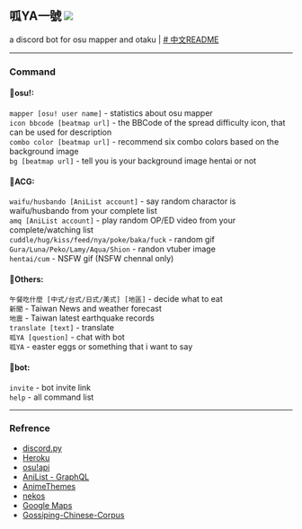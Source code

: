 ## 呱YA一號 [![](https://img.shields.io/badge/discord%20bot-invite-blue?style=for-the-badge&logo=discord)](https://discord.com/api/oauth2/authorize?client_id=877426954888962068&permissions=0&scope=bot)  
a discord bot for osu mapper and otaku | [# 中文README](https://github.com/tommy9301122/YamYA_bot/blob/main/README_zh.md)

-----------
### Command
#### 🍠osu!:
```mapper [osu! user name]``` - statistics about osu mapper  
```icon bbcode [beatmap url]``` - the BBCode of the spread difficulty icon, that can be used for description  
```combo color [beatmap url]``` - recommend six combo colors based on the background image  
```bg [beatmap url]``` - tell you is your background image hentai or not  

#### 🍠ACG:
```waifu/husbando [AniList account]``` - say random charactor is waifu/husbando from your complete list  
```amq [AniList account]``` - play random OP/ED video from your complete/watching list  
```cuddle/hug/kiss/feed/nya/poke/baka/fuck``` - random gif  
```Gura/Luna/Peko/Lamy/Aqua/Shion``` - randon vtuber image  
```hentai/cum``` - NSFW gif (NSFW chennal only)

#### 🍠Others:
```午餐吃什麼 [中式/台式/日式/美式] [地區]``` - decide what to eat  
```新聞``` - Taiwan News and weather forecast  
```地震``` - Taiwan latest earthquake records  
```translate [text]``` - translate  
```呱YA [question]``` - chat with bot    
```呱YA``` - easter eggs or something that i want to say  

#### 🍠bot:
```invite``` - bot invite link  
```help``` - all command list  

-----------
### Refrence
* [discord.py](https://discordpy.readthedocs.io/en/stable/)  
* [Heroku](https://www.heroku.com)  
* [osu!api](https://github.com/ppy/osu-api/wiki)  
* [AniList - GraphQL](https://github.com/AniList/ApiV2-GraphQL-Docs)  
* [AnimeThemes](https://github.com/LetrixZ/animethemes-api)  
* [nekos](https://github.com/Nekos-life/nekos.py)  
* [Google Maps](https://github.com/googlemaps/google-maps-services-python)  
* [Gossiping-Chinese-Corpus](https://github.com/zake7749/Gossiping-Chinese-Corpus) 
